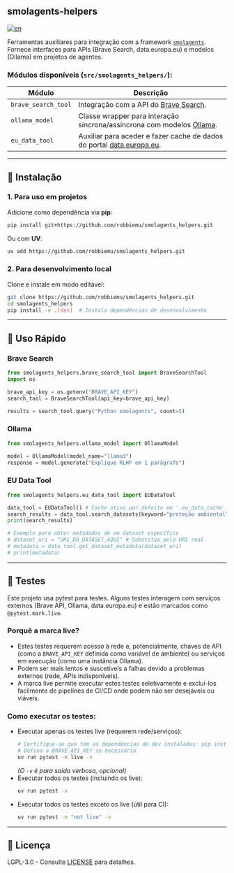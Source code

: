 smolagents-helpers
--
[![en](https://img.shields.io/badge/lang-en-red.svg)](https://github.com/robbiemu/smolagents_helpers/blob/master/README.en.md)


Ferramentas auxiliares para integração com a framework [`smolagents`](https://github.com/huggingface/smolagents).  
Fornece interfaces para APIs (Brave Search, data.europa.eu) e modelos (Ollama) em projetos de agentes.

### Módulos disponíveis (`src/smolagents_helpers/`):
| Módulo               | Descrição                                                                 |
|----------------------|---------------------------------------------------------------------------|
| `brave_search_tool`  | Integração com a API do [Brave Search](https://brave.com/search/api/).   |
| `ollama_model`       | Classe wrapper para interação síncrona/assíncrona com modelos [Ollama](https://github.com/ollama/ollama).    |
| `eu_data_tool`       | Auxiliar para aceder e fazer cache de dados do portal [data.europa.eu](https://data.europa.eu/). |

---

## 🔧 Instalação

### 1. Para uso em projetos
Adicione como dependência via **pip**:
```bash
pip install git+https://github.com/robbiemu/smolagents_helpers.git
```
Ou com **UV**:
```bash
uv add https://github.com/robbiemu/smolagents_helpers.git
```

### 2. Para desenvolvimento local
Clone e instale em modo editável:
```bash
git clone https://github.com/robbiemu/smolagents_helpers.git
cd smolagents_helpers
pip install -e .[dev]  # Instala dependências de desenvolvimento
```

---

## 🚀 Uso Rápido

### Brave Search
```python
from smolagents_helpers.brave_search_tool import BraveSearchTool
import os

brave_api_key = os.getenv("BRAVE_API_KEY")
search_tool = BraveSearchTool(api_key=brave_api_key)

results = search_tool.query("Python smolagents", count=5)
```

### Ollama
```python
from smolagents_helpers.ollama_model import OllamaModel

model = OllamaModel(model_name="llama3")
response = model.generate("Explique RLHF em 1 parágrafo")
```

### EU Data Tool
```python
from smolagents_helpers.eu_data_tool import EUDataTool

data_tool = EUDataTool() # Cache ativo por defeito em '.eu_data_cache'
search_results = data_tool.search_datasets(keyword="proteção ambiental", limit=3)
print(search_results)

# Exemplo para obter metadados de um dataset específico
# dataset_uri = "URI_DO_DATASET_AQUI" # Substitua pelo URI real
# metadata = data_tool.get_dataset_metadata(dataset_uri)
# print(metadata)
```

---

## 🧪 Testes
Este projeto usa pytest para testes. Alguns testes interagem com serviços externos (Brave API, Ollama, data.europa.eu) e estão marcados como `@pytest.mark.live`.

### Porquê a marca live?

- Estes testes requerem acesso à rede e, potencialmente, chaves de API (como a `BRAVE_API_KEY` definida como variável de ambiente) ou serviços em execução (como uma instância Ollama).
- Podem ser mais lentos e suscetíveis a falhas devido a problemas externos (rede, APIs indisponíveis).
- A marca live permite executar estes testes seletivamente e excluí-los facilmente de pipelines de CI/CD onde podem não ser desejáveis ou viáveis.

### Como executar os testes:

- Executar apenas os testes live (requerem rede/serviços):
  ```bash
  # Certifique-se que tem as dependências de dev instaladas: pip install -e .[dev]
  # Defina a BRAVE_API_KEY se necessário
  uv run pytest -m live -v
  ```
  _(O `-v` é para saída verbosa, opcional)_
- Executar todos os testes (incluindo os live):
  ```bash
  uv run pytest -v
  ```
- Executar todos os testes exceto os live (útil para CI):
  ```bash
  uv run pytest -m "not live" -v
  ```

---

## 📜 Licença
LGPL-3.0 - Consulte [LICENSE](LICENSE) para detalhes.
